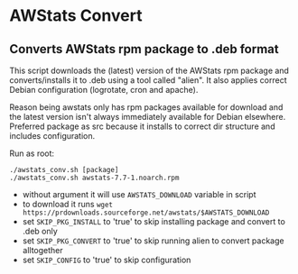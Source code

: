 # AWStats Convert
## Converts AWStats rpm package to .deb format

This script downloads the (latest) version of the AWStats rpm package and converts/installs it to .deb using a tool called "alien". It also applies correct Debian configuration (logrotate, cron and apache).

Reason being awstats only has rpm packages available for download and the latest version isn't always immediately available for Debian elsewhere. Preferred package as src because it installs to correct dir structure and includes configuration.

Run as root:
```
./awstats_conv.sh [package]
./awstats_conv.sh awstats-7.7-1.noarch.rpm
```
* without argument it will use ```AWSTATS_DOWNLOAD``` variable in script
* to download it runs ```wget https://prdownloads.sourceforge.net/awstats/$AWSTATS_DOWNLOAD```
* set ```SKIP_PKG_INSTALL``` to 'true' to skip installing package and convert to .deb only
* set ```SKIP_PKG_CONVERT``` to 'true' to skip running alien to convert package alltogether
* set ```SKIP_CONFIG``` to 'true' to skip configuration
